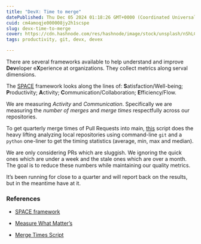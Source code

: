 ```yaml
---
title: "DevX: Time to merge"
datePublished: Thu Dec 05 2024 01:18:26 GMT+0000 (Coordinated Universal Time)
cuid: cm4amoqje000008jy2h1scspe
slug: devx-time-to-merge
cover: https://cdn.hashnode.com/res/hashnode/image/stock/unsplash/nShLC-WruxQ/upload/0f7fab13f3920cf54ce39b2ae5a43220.jpeg
tags: productivity, git, devx, devex

---
```


There are several frameworks available to help understand and improve **Dev**eloper e**X**perience at organizations. They collect metrics along serval dimensions.

The [SPACE](https://queue.acm.org/detail.cfm?id=3454124) framework looks along the lines of: **S**atisfaction/Well-being; **P**roductivity; **A**ctivity; **C**ommunication/Collaboration; **E**fficiency/Flow.

We are measuring *Activity* and *Communication*. Specifically we are measuring the *number of merges* and *merge times* respectfully across our repositories.

To get quarterly merge times of Pull Requests into main, [this](https://github.com/danwald/devX/blob/main/git-stats/merge-stats.sh) script does the heavy lifting analyzing local repositories using command-line `git` and a `python` one-liner to get the timing statistics (average, min, max and median).

We are only considering PRs which are sluggish. We ignoring the quick ones which are under a week and the stale ones which are over a month. The goal is to reduce these numbers while maintaining our quality metrics.

It’s been running for close to a quarter and will report back on the results, but in the meantime have at it.

### References

* [SPACE framework](https://queue.acm.org/detail.cfm?id=3454124)
    
* [Measure What Matter’s](https://www.whatmatters.com/the-book)
    
* [Merge Times Script](https://github.com/danwald/devX/blob/main/git-stats/merge-stats.sh)